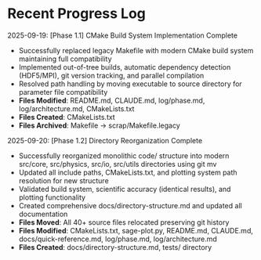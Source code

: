 <!-- Purpose: Record completed milestones -->
<!-- Update Rules: 
- Append new entries to the EOF (use `cat << EOF >> ...etc`)!
- 100-word limit per entry! 
- Include:
  • Today's date and phase identifier
  • Milestone summary
  • List of new, modified and deleted files (exclude log files)
-->

# Recent Progress Log

2025-09-19: [Phase 1.1] CMake Build System Implementation Complete
- Successfully replaced legacy Makefile with modern CMake build system maintaining full compatibility
- Implemented out-of-tree builds, automatic dependency detection (HDF5/MPI), git version tracking, and parallel compilation
- Resolved path handling by moving executable to source directory for parameter file compatibility
- **Files Modified**: README.md, CLAUDE.md, log/phase.md, log/architecture.md, CMakeLists.txt
- **Files Created**: CMakeLists.txt
- **Files Archived**: Makefile → scrap/Makefile.legacy

2025-09-20: [Phase 1.2] Directory Reorganization Complete
- Successfully reorganized monolithic code/ structure into modern src/core, src/physics, src/io, src/utils directories using git mv
- Updated all include paths, CMakeLists.txt, and plotting system path resolution for new structure  
- Validated build system, scientific accuracy (identical results), and plotting functionality
- Created comprehensive docs/directory-structure.md and updated all documentation
- **Files Moved**: All 40+ source files relocated preserving git history
- **Files Modified**: CMakeLists.txt, sage-plot.py, README.md, CLAUDE.md, docs/quick-reference.md, log/phase.md, log/architecture.md
- **Files Created**: docs/directory-structure.md, tests/ directory

